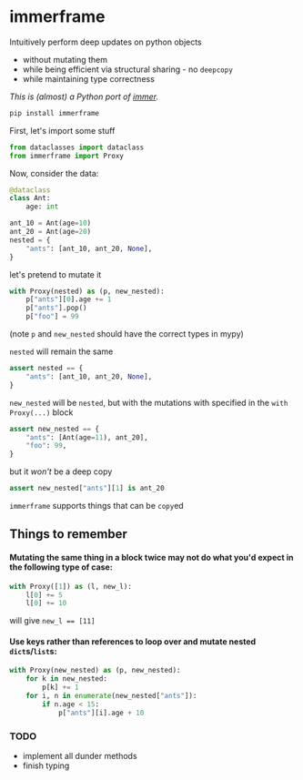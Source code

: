 # immerframe

Intuitively perform deep updates on python objects
- without mutating them
- while being efficient via structural sharing - no `deepcopy`
- while maintaining type correctness

*This is (almost) a Python port of [immer](https://github.com/mweststrate/immer).*

```bash
pip install immerframe
```

First, let's import some stuff

```python
from dataclasses import dataclass
from immerframe import Proxy
```

Now, consider the data:

```python
@dataclass
class Ant:
    age: int

ant_10 = Ant(age=10)
ant_20 = Ant(age=20)
nested = {
    "ants": [ant_10, ant_20, None],
}
```

let's pretend to mutate it

```python
with Proxy(nested) as (p, new_nested):
    p["ants"][0].age += 1
    p["ants"].pop()
    p["foo"] = 99
```

(note `p` and `new_nested` should have the correct types in mypy)


`nested` will remain the same

```python
assert nested == {
    "ants": [ant_10, ant_20, None],
}
```

`new_nested` will be `nested`, but with the mutations with specified in the `with Proxy(...)` block

```python
assert new_nested == {
    "ants": [Ant(age=11), ant_20],
    "foo": 99,
}
```

but it _won't_ be a deep copy

```python
assert new_nested["ants"][1] is ant_20
```

`immerframe` supports things that can be `copy`ed

## Things to remember

#### Mutating the same thing in a block twice may not do what you'd expect in the following type of case:

```python
with Proxy([1]) as (l, new_l):
    l[0] += 5
    l[0] += 10
```

will give `new_l == [11]`

#### Use keys rather than references to loop over and mutate nested `dict`s/`list`s:

```python
with Proxy(new_nested) as (p, new_nested):
    for k in new_nested:
        p[k] += 1
    for i, n in enumerate(new_nested["ants"]):
        if n.age < 15:
            p["ants"][i].age + 10
```


### TODO

- implement all dunder methods
- finish typing

